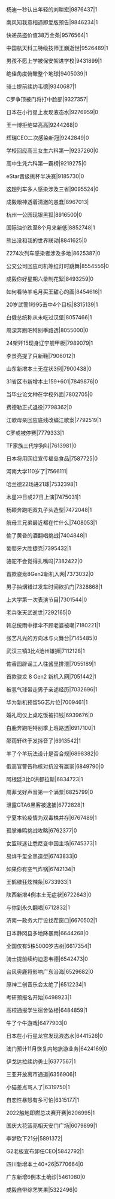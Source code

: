 杨迪一秒认出年轻的刘畊宏|9876437|1

南风知我意相遇即爱版预告|9846234|1

快递员盗价值38万金条|9576564|1

中国航天科工特级技师王巍逝世|9526489|1

男孩不愿上学被保安架进学校|9431899|1

绝佳角度俯瞰整个地球|9405039|1

骑士提前续约韦德|9340687|1

C罗争顶被门将打中脸部|9327357|

日本在小行星上发现液态水|9276959|0

王一博拒绝举高高|9244268|0

辉瑞CEO二次感染新冠|9242849|0

学校回应高三女生六科第一|9237260|0

高中生凭六科第一霸榜|9219275|0

eStar晋级挑杯半决赛|9185730|0

这趟列车多人感染涉及三省|9095524|0

成毅眼神透着清澈的愚蠢|8967013|

杭州一公园现银黑狐|8916500|0

国际油价跌至8个月来新低|8852748|1

熊出没和我的世界联动|8841625|0

Z274次列车感染者涉及多地|8625387|0

公交公司回应司机等红灯时跳舞|8554556|0

成毅你好星期六录制花絮|8493259|0

如何看待羊毛月买王甜心的画|8454616|1

20岁武警1秒95击中4个目标|8315139|1

白俄总统称从未吃过汉堡|8057466|1

周深奔跑吧特别季路透|8055000|0

24架歼15现身辽宁舰甲板|7989079|1

李景亮提了只新鞋|7906012|1

山东新增本土无症状3例|7900438|0

31省区市新增本土159+601|7849876|0

当毕业论文种在学校外面|7802705|0

费德勒正式退役|7798362|0

江歌母亲回应底线改编江歌案|7792519|1

C罗或被停赛|7779333|1

TF家族三代学狗叫|7613981|0

日本将用网红宣传福岛食品|7587725|0

河南大学110岁了|7566111|

哈兰德22场进21球|7532398|1

木星冲日或27日上演|7475031|1

杨颖奔跑吧双丸子头造型|7472048|1

航母三兄弟最近都在忙什么|7408053|1

偷了黄昏的酒翻唱挑战|7404848|1

葡萄牙大胜捷克|7395432|1

骆驼不会觉得扎嘴吗|7382422|0

首款骁龙8Gen2新机入网|7373032|0

男子抽烟错过发车时间欲扒门|7328868|1

上大学第一次表演节目|7301544|0

老兵张天武逝世|7292165|0

韩总统雨中撑伞不顾老婆被嘲|7180221|1

张艺凡光的方向冰与火舞台|7145485|0

武汉三镇3比4沧州雄狮|7112128|1

佐香园辟谣工人往酱里排泄|7055189|1

首款骁龙 8 Gen2 新机入网|7051442|1

被氢气球带走男子亲述经历|7032696|1

华为新机预留5G芯片位|7009461|1

婚礼司仪上桌吃饭被扣钱|6939676|0

白鹿奔跑吧特别季上班路透|6917100|1

邵雨轩终于发抖音了|6913542|1

羊了个羊玩法设计是否合规|6898382|0

俄高官警告称核对抗没有赢家|6849790|0

阿根廷3比0洪都拉斯|6834723|1

周菲戈好声音第一个满票|6825799|0

泄露GTA6黑客被逮捕|6772828|1

宁夏本轮疫情为双毒株并存|6767489|1

孤掌难鸣挑战攻略|6762377|0

女篮球迷让悉尼变中国主场|6745373|1

易烊千玺全黑造型|6743833|0

如果你有空气炸锅|6742134|1

王鹤棣狂炫辣条|6733933|1

陕西新增4例本土无症状|6722643|0

与你到永久翻唱|6712832|1

济南一政务大厅设找茬窗口|6670502|1

日本静冈县多地降暴雨|6644268|0

全国仅有5株5000岁古树|6617354|1

骑士提前续约迪恩韦德|6542473|0

台风奥鹿将影响广东沿海|6529682|0

原神二创音乐会太绝了|6512234|1

考研预报名开始|6498923|1

高校通报学生宿舍坠楼|6484859|1

牛了个牛游戏|6477903|0

日本在小行星龙宫发现液态水|6441526|0

澳门预计11月恢复内地旅游业务|6424169|0

伊戈达拉续约勇士|6377567|1

三亚开放离市通道|6356906|1

小猫差点骂人了|6319750|1

自恋性暴怒有多可怕|6315177|1

2022触地即燃总决赛开赛|6206995|1

国庆大花篮亮相天安门广场|6079899|1

李梦砍下21分|5891372|

G2老板宣布卸任CEO|5842792|1

四川新增本土40+26|5770664|0

广东新增6例本土确诊|5461080|0

成毅自带综艺笑果|5322496|0

